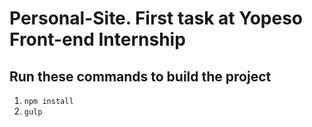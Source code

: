 # Personal-Site. First task at Yopeso Front-end Internship
## Run these commands to build the project
1. `npm install`
2. `gulp`
